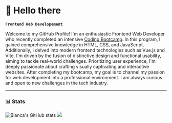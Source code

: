 # 🌵 Hello there

**`Frontend Web Developement`**

Welcome to my GitHub Profile! I'm an enthusiastic Frontend Web Developer who recently completed an intensive <a href="https://www.coding-bootcamps.eu/" target="_blank">Coding Bootcamp</a>. In this program, I gained comprehensive knowledge in HTML, CSS, and JavaScript. Additionally, I delved into modern frontend technologies such as Vue.js and Vite.
I'm driven by the fusion of distinctive design and functional usability, aiming to tackle real-world challenges. Prioritizing user experience, I'm deeply passionate about crafting visually captivating and interactive websites. After completing my bootcamp, my goal is to channel my passion for web development into a professional environment. I am always curious and open to new challenges in the tech industry.

--- 
<!--
### 🧰 Languages and Tools
<img align="left" alt="HTML" width="30px" style="padding-right:10px;" src="https://cdn.jsdelivr.net/gh/devicons/devicon/icons/html5/html5-plain-wordmark.svg" />
<img align="left" alt="HTML" width="30px" style="padding-right:10px;" src="https://cdn.jsdelivr.net/gh/devicons/devicon/icons/css3/css3-plain-wordmark.svg" />
<img align="left" alt="HTML" width="30px" style="padding-right:10px;" src="https://cdn.jsdelivr.net/gh/devicons/devicon/icons/javascript/javascript-plain.svg" />
<img align="left" alt="HTML" width="30px" style="padding-right:10px;" src="https://cdn.jsdelivr.net/gh/devicons/devicon/icons/vuejs/vuejs-original-wordmark.svg" />
<img align="left" alt="HTML" width="30px" style="padding-right:10px;" src="https://cdn.jsdelivr.net/gh/devicons/devicon/icons/git/git-original.svg" />
<img align="left" alt="HTML" width="30px" style="padding-right:10px;" src="https://cdn.jsdelivr.net/gh/devicons/devicon/icons/github/github-original.svg" />
<img align="left" alt="HTML" width="30px" style="padding-right:10px;" src="https://cdn.jsdelivr.net/gh/devicons/devicon/icons/vscode/vscode-original.svg" />
<img align="left" alt="HTML" width="30px" style="padding-right:10px;" src="https://cdn.jsdelivr.net/gh/devicons/devicon/icons/nodejs/nodejs-original.svg" />
<img align="left" alt="HTML" width="30px" style="padding-right:10px;" src="https://cdn.jsdelivr.net/gh/devicons/devicon/icons/npm/npm-original-wordmark.svg" />
<br/>
#
#
-->

### 📊 Stats

![Blanca's GitHub stats](https://github-readme-stats.vercel.app/api?username=blanc1a&show_icons=true&theme=gruvbox) 
![](https://github-readme-stats.vercel.app/api/top-langs/?username=blanc1a&theme=gruvbox&border=false&include_all_commits=true&count_private=true&layout=compact) 




          
          
